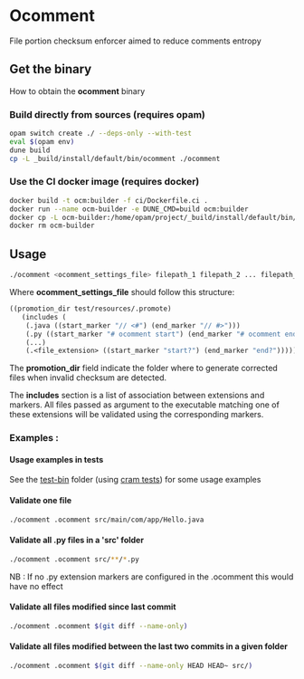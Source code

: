# Ocomment
File portion checksum enforcer aimed to reduce comments entropy

## Get the binary
How to obtain the **ocomment** binary

### Build directly from sources (requires opam)

```bash
opam switch create ./ --deps-only --with-test
eval $(opam env)
dune build
cp -L _build/install/default/bin/ocomment ./ocomment
```

### Use the CI docker image (requires docker)

```bash
docker build -t ocm:builder -f ci/Dockerfile.ci .
docker run --name ocm-builder -e DUNE_CMD=build ocm:builder
docker cp -L ocm-builder:/home/opam/project/_build/install/default/bin/ocomment ./ocomment
docker rm ocm-builder
```

## Usage

```bash
./ocomment <ocomment_settings_file> filepath_1 filepath_2 ... filepath_n
```

Where **ocomment_settings_file** should follow this structure:

```clojure
((promotion_dir test/resources/.promote)
   (includes (
    (.java ((start_marker "// <#") (end_marker "// #>")))
    (.py ((start_marker "# ocomment start") (end_marker "# ocomment end")))
    (...)
    (.<file_extension> ((start_marker "start?") (end_marker "end?"))))))
```

The **promotion_dir** field indicate the folder where to generate corrected files when invalid checksum are detected.

The **includes** section is a list of association between extensions and markers. All files passed as argument to the executable matching one of these extensions will be validated using the corresponding markers.

### Examples :

#### Usage examples in tests

See the [test-bin](test-bin) folder (using [cram tests](https://bitheap.org/cram/)) for some usage examples

#### Validate one file

```bash
./ocomment .ocomment src/main/com/app/Hello.java
```

#### Validate all .py files in a 'src' folder

```bash
./ocomment .ocomment src/**/*.py
```

NB : If no .py extension markers are configured in the .ocomment this would have no effect

#### Validate all files modified since last commit

```bash
./ocomment .ocomment $(git diff --name-only)
```

#### Validate all files modified between the last two commits in a given folder

```bash
./ocomment .ocomment $(git diff --name-only HEAD HEAD~ src/)
```
